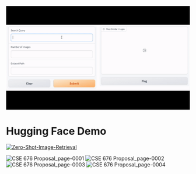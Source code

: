 <div align="center">
  <img src="./teaser/Img_retrieval.gif" alt="Your GIF description">
</div>

# Hugging Face Demo
[![Zero-Shot-Image-Retrieval](https://github.com/ItsTheDeeKay/Zero-Shot-Image-Retrieval/assets/113076076/7a9d83dd-f102-416c-95c4-1376b7e894c9)](https://huggingface.co/spaces/DeeKay93/Zero-Shot-Image-Retrieval)

![CSE 676 Proposal_page-0001](https://github.com/ItsTheDeeKay/AUGMENTify-using-GAN/assets/113076076/299c3885-6f61-4fa5-9558-cb1a5c03ac6e)
![CSE 676 Proposal_page-0002](https://github.com/ItsTheDeeKay/AUGMENTify-using-GAN/assets/113076076/d99267d9-a588-4cd8-96d0-7ba61b7fe722)
![CSE 676 Proposal_page-0003](https://github.com/ItsTheDeeKay/AUGMENTify-using-GAN/assets/113076076/68777fec-03e7-4060-8440-e9311d91e45a)
![CSE 676 Proposal_page-0004](https://github.com/ItsTheDeeKay/AUGMENTify-using-GAN/assets/113076076/bc80b96c-e79e-4699-b669-bc440a31bb22)
